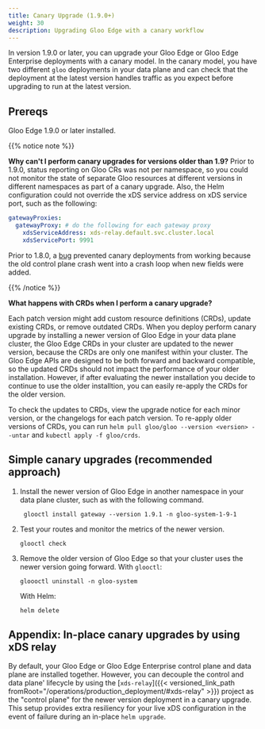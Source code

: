 ```yaml
---
title: Canary Upgrade (1.9.0+)
weight: 30
description: Upgrading Gloo Edge with a canary workflow
---
```


In version 1.9.0 or later, you can upgrade your Gloo Edge or Gloo Edge Enterprise deployments with a canary model. In
the canary model, you have two different `gloo` deployments in your data plane and can check that the deployment at the
latest version handles traffic as you expect before upgrading to run at the latest version.

## Prereqs

Gloo Edge 1.9.0 or later installed.

{{% notice note %}}

**Why can't I perform canary upgrades for versions older than 1.9?** Prior to 1.9.0, status reporting on Gloo CRs was
not per namespace, so you could not monitor the state of separate Gloo resources at different versions in different
namespaces as part of a canary upgrade. Also, the Helm configuration could not override the xDS service address on
xDS service port, such as the following:

```yaml
gatewayProxies:
  gatewayProxy: # do the following for each gateway proxy
    xdsServiceAddress: xds-relay.default.svc.cluster.local
    xdsServicePort: 9991
```

Prior to 1.8.0, a [bug](https://github.com/solo-io/gloo/issues/5030) prevented canary deployments
from working because the old control plane crash went into a crash loop when new fields were added.

{{% /notice %}}

**What happens with CRDs when I perform a canary upgrade?**

Each patch version might add custom resource definitions (CRDs), update existing CRDs, or remove outdated CRDs. When you deploy perform canary upgrade by installing a newer version of Gloo Edge in your data plane cluster, the Gloo Edge CRDs in your cluster are updated to the newer version, because the CRDs are only one manifest within your cluster. The Gloo Edge APIs are designed to be both forward and backward compatible, so the updated CRDs should not impact the performance of your older installation. However, if after evaluating the newer installation you decide to continue to use the older installtion, you can easily re-apply the CRDs for the older version.

To check the updates to CRDs, view the upgrade notice for each minor version, or the changelogs for each patch version. To re-apply older versions of CRDs, you can run `helm pull gloo/gloo --version <version> --untar` and `kubectl apply -f gloo/crds`.

## Simple canary upgrades (recommended approach)

1. Install the newer version of Gloo Edge in another namespace in your data plane cluster, such as with the following command.
    ```shell
     glooctl install gateway --version 1.9.1 -n gloo-system-1-9-1
     ```
2. Test your routes and monitor the metrics of the newer version.
    ```shell
    glooctl check
    ```
3. Remove the older version of Gloo Edge so that your cluster uses the newer version going forward.
   With `glooctl`:
    ```shell
    gloooctl uninstall -n gloo-system
    ```
   With Helm:
    ```shell
    helm delete
    ```

## Appendix: In-place canary upgrades by using xDS relay

By default, your Gloo Edge or Gloo Edge Enterprise control plane and data plane are installed together. However, you can
decouple the control and data plane' lifecycle by using the [`xds-relay`]({{< versioned_link_path fromRoot="/operations/production_deployment/#xds-relay" >}})
project as the "control plane" for the newer version deployment in a canary upgrade. This setup provides extra
resiliency for your live xDS configuration in the event of failure during an in-place `helm upgrade`. 